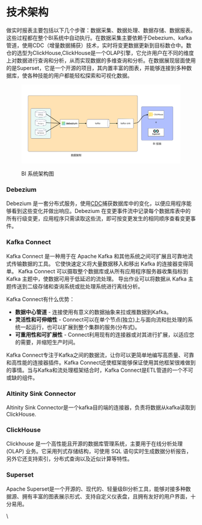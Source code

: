# 技术架构

做实时报表主要包括以下几个步骤：数据采集、数据处理、数据存储、数据报表。这些过程都在整个BI系统中自动执行。在数据采集主要依赖于Debezium、kafka管道，使用CDC（增量数据捕获）技术，实时将变更数据更新到目标数仓中。数仓的选型为ClickHouse,ClickHouse是一个OLAP引擎，它允许用户在不同的维度上对数据进行查询和分析，从而实现数据的多维查询和分析。在数据展现层面使用的是Superset，它是一个开源的项目，其内置丰富的图表，并能够连接到多种数据库，使各种技能的用户都能轻松探索和可视化数据。



<figure><img src="../.gitbook/assets/image (11).png" alt=""><figcaption><p>BI 系统架构图</p></figcaption></figure>



### Debezium

Debezium 是一套分布式服务，使用[CDC](https://debezium.io/documentation/reference/2.5/features.html)捕获数据库中的变化，以便应用程序能够看到这些变化并做出响应。Debezium 在变更事件流中记录每个数据库表中的所有行级变更，应用程序只需读取这些流，即可按变更发生的相同顺序查看变更事件。&#x20;



### Kafka Connect

Kafka Connect 是一种用于在 Apache Kafka 和其他系统之间可扩展且可靠地流式传输数据的工具。 它使快速定义将大量数据移入和移出 Kafka 的连接器变得简单。 Kafka Connect 可以摄取整个数据库或从所有应用程序服务器收集指标到 Kafka 主题中，使数据可用于低延迟的流处理。 导出作业可以将数据从 Kafka 主题传送到二级存储和查询系统或批处理系统进行离线分析。

Kafka Connect有什么优势：

* **数据中心管道** - 连接使用有意义的数据抽象来拉或推数据到Kafka。
* **灵活性和可伸缩性** - Connect可以在单个节点(独立)上与面向流和批处理的系统一起运行，也可以扩展到整个集群的服务(分布式)。
* **可重用性和可扩展性** - Connect利用现有的连接器或对其进行扩展，以适应您的需要，并缩短生产时间。

Kafka Connect专注于Kafka之间的数据流，让你可以更简单地编写高质量、可靠和高性能的连接器插件。Kafka Connect还使框架能够保证使用其他框架很难做到的事情。当与Kafka和流处理框架结合时，Kafka Connect是ETL管道的一个不可或缺的组件。



### Altinity Sink Connector

Altinity Sink Connector是一个kafka目的端的连接器，负责将数据从kafka读取到ClickHouse.



### ClickHouse

Clickhouse 是一个高性能且开源的数据库管理系统，主要用于在线分析处理 (OLAP) 业务。它采用列式存储结构，可使用 SQL 语句实时生成数据分析报告，另外它还支持索引，分布式查询以及近似计算等特性。



### Superset

Apache Superset是一个开源的、现代的、轻量级BI分析工具，能够对接多种数据源、拥有丰富的图表展示形式、支持自定义仪表盘，且拥有友好的用户界面，十分易用。

\






